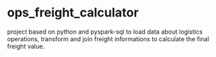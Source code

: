 # ops_freight_calculator
project based on python and pyspark-sql to load data about logistics operations, transform and join freight informations to calculate the final freight value.
